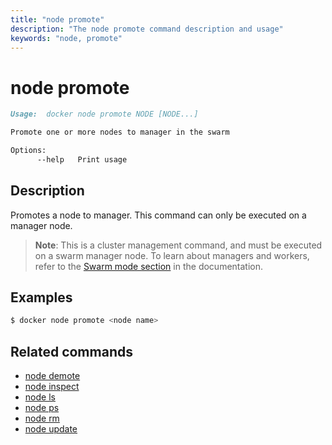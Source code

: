 ```yaml
---
title: "node promote"
description: "The node promote command description and usage"
keywords: "node, promote"
---
```


<!-- This file is maintained within the docker/cli GitHub
     repository at https://github.com/docker/cli/. Make all
     pull requests against that repo. If you see this file in
     another repository, consider it read-only there, as it will
     periodically be overwritten by the definitive file. Pull
     requests which include edits to this file in other repositories
     will be rejected.
-->

# node promote

```markdown
Usage:  docker node promote NODE [NODE...]

Promote one or more nodes to manager in the swarm

Options:
      --help   Print usage
```

## Description

Promotes a node to manager. This command can only be executed on a manager node.

> **Note**: This is a cluster management command, and must be executed on a swarm
> manager node. To learn about managers and workers, refer to the [Swarm mode
> section](https://docs.docker.com/engine/swarm/) in the documentation.

## Examples

```bash
$ docker node promote <node name>
```

## Related commands

* [node demote](node_demote.md)
* [node inspect](node_inspect.md)
* [node ls](node_ls.md)
* [node ps](node_ps.md)
* [node rm](node_rm.md)
* [node update](node_update.md)
